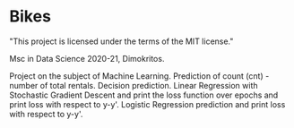 # Bikes

"This project is licensed under the terms of the MIT license."

Msc in Data Science 2020-21, Dimokritos. 

Project on the subject of Machine Learning. 
Prediction of count (cnt) - number of total rentals. 
Decision prediction. 
Linear Regression with Stochastic Gradient Descent and print the loss function over epochs and print loss with respect to y-y'. 
Logistic Regression prediction and print loss with respect to y-y'. 

